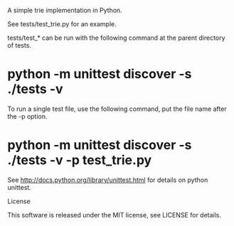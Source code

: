 A simple trie implementation in Python.

See tests/test_trie.py for an example.

tests/test_* can be run with the following command at the parent directory of
tests.
# python -m unittest discover -s ./tests -v

To run a single test file, use the following command, put the file name after
the -p option.
# python -m unittest discover -s ./tests -v -p test_trie.py

See http://docs.python.org/library/unittest.html for details on python unittest.

License

This software is released under the MIT license, see LICENSE for details.
